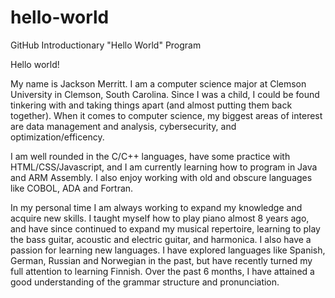 # hello-world
GitHub Introductionary "Hello World" Program

Hello world!

My name is Jackson Merritt. I am a computer science major at Clemson University in Clemson, South Carolina.
Since I was a child, I could be found tinkering with and taking things apart (and almost putting them back together).
When it comes to computer science, my biggest areas of interest are data management and analysis, cybersecurity,
and optimization/efficency.

I am well rounded in the C/C++ languages, have some practice with HTML/CSS/Javascript, and I am currently learning 
how to program in Java and ARM Assembly. I also enjoy working with old and obscure languages like COBOL, ADA and Fortran.

In my personal time I am always working to expand my knowledge and acquire new skills. I taught myself how to play piano
almost 8 years ago, and have since continued to expand my musical repertoire, learning to play the bass guitar, acoustic and
electric guitar, and harmonica. I also have a passion for learning new languages. I have explored languages like Spanish, German,
Russian and Norwegian in the past, but have recently turned my full attention to learning Finnish. Over the past 6 months, I have
attained a good understanding of the grammar structure and pronunciation.
